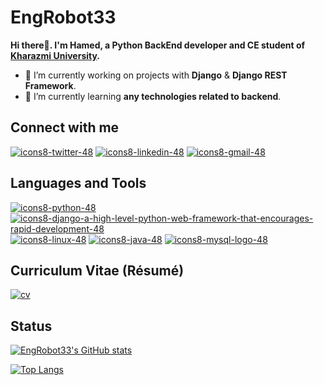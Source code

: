 # EngRobot33

**Hi there👋. I'm Hamed, a Python BackEnd developer and CE student of [Kharazmi University](https://khu.ac.ir/).**

- 🔭 I’m currently working on projects with **Django** & **Django REST Framework**.
- 🌱 I’m currently learning **any technologies related to backend**.


## Connect with me
[![icons8-twitter-48](https://user-images.githubusercontent.com/74541595/179396963-19c09b21-ac62-4a83-b7ec-f7dc202f6430.png)](https://twitter.com/hmdkhsrvee)
[![icons8-linkedin-48](https://user-images.githubusercontent.com/74541595/179397144-552658c1-0a28-46b5-be2b-3fbf85ace9d8.png)](https://www.linkedin.com/in/hamed-khosravi-aa8446203)
[![icons8-gmail-48](https://user-images.githubusercontent.com/74541595/179397245-37cdb849-4283-4f70-956c-f2e739e44401.png)](mailto:hmdkhsrvee@gmail.com)


## Languages and Tools
[![icons8-python-48](https://user-images.githubusercontent.com/74541595/179397613-97fde14d-0aac-43d5-82b5-32566434f76c.png)](https://www.python.org/)
[![icons8-django-a-high-level-python-web-framework-that-encourages-rapid-development-48](https://user-images.githubusercontent.com/74541595/179397616-265545b6-1b33-4b28-a8bc-9f951a127785.png)](https://www.djangoproject.com/)
[![icons8-linux-48](https://user-images.githubusercontent.com/74541595/179397629-e5dd2796-0605-4f22-817a-39db48d4fd21.png)](https://www.linux.org/)
[![icons8-java-48](https://user-images.githubusercontent.com/74541595/179397635-6065c1dd-fbd9-4fe9-9088-0e8bbebadecb.png)](https://www.java.com/)
[![icons8-mysql-logo-48](https://user-images.githubusercontent.com/74541595/179397677-e0c6910c-db16-4a0c-a4a1-44aba86c7d35.png)](https://www.mysql.com/)


## Curriculum Vitae (Résumé)
[![cv](https://user-images.githubusercontent.com/74541595/180615167-4281c951-07e0-4350-be9b-63f8836b7f70.png)](https://drive.google.com/file/d/10TKtNmRn0lt9q5zTurwGn7X2gfgmYYW9/view?usp=sharing)


## Status
[![EngRobot33's GitHub stats](https://github-readme-stats.vercel.app/api?username=EngRobot33)](https://github.com/anuraghazra/github-readme-stats)

[![Top Langs](https://github-readme-stats.vercel.app/api/top-langs/?username=EngRobot33&hide=javascript,html,css,scss&layout=compact)](https://github.com/anuraghazra/github-readme-stats)
